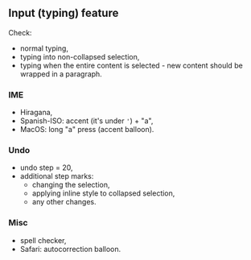 ## Input (typing) feature

Check:

* normal typing,
* typing into non-collapsed selection,
* typing when the entire content is selected - new content should be wrapped in a paragraph. 

### IME

* Hiragana,
* Spanish-ISO: accent (it's under `'`) + "a",
* MacOS: long "a" press (accent balloon).

### Undo

* undo step = 20,
* additional step marks:
  * changing the selection,
  * applying inline style to collapsed selection,
  * any other changes.

### Misc

* spell checker,
* Safari: autocorrection balloon.
